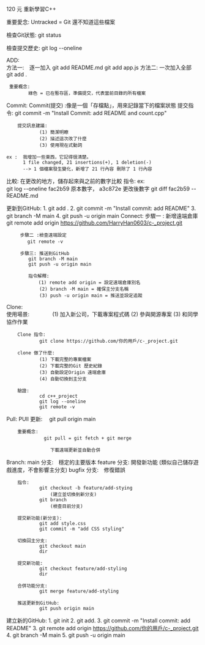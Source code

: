 120 元
重新學習C++

重要愛念: 
        Untracked = Git 還不知道這些檔案

檢查Git狀態:
        git status

檢查提交歷史: 
        git log --oneline

ADD:   
     方法一:　逐一加入 git add README.md git add app.js
     方法二:  一次加入全部 git add . 

     重要概念: 
            綠色 = 已在暫存區，準備提交，代表當前目錄的所有檔案

Commit: 
    Commit(提交) :像是一個「存檔點」，用來記錄當下的檔案狀態
    提交指令: git commit -m "Install Commit: add README and count.cpp"

        提交訊息建議:
                (1) 簡潔明瞭
                (2) 描述這次改了什麼 
                (3) 使用現在式動詞 

    ex :  我增加一些東西，它記得很清楚。
          1 file changed, 21 insertions(+), 1 deletion(-)  
          --> 1 個檔案發生變化，新增了 21 行內容 刪除了 1 行內容

比較: 
        在更改的地方，儲存起來與之前的數字比較
        指令: 
             ex:  
                 git log --oneline      fac2b59 原本數字，  a3c872e 更改後數字
                 git diff fac2b59 --README.md
        
更新到GitHub:
            1. git add . 
            2. git commit -m "Install commit: add README"
            3. git branch -M main 
            4. git push -u origin main
Connect:
         步驟一 : 新增遠端倉庫
            git remote add origin https://github.com/HarryHan0603/c-_project.git
         
         步驟二 :檢查遠端設定
         　 git remote -v

         步驟三: 推送到GitHub
            git branch -M main 
            git push -u origin main

            指令解釋:
            　  (1) remote add origin = 設定遠端倉庫別名
                (2) branch -M main = 確保主分支名稱
                (3) push -u origin main = 推送並設定追蹤

Clone:  
        使用場景:
        　　　　(1) 加入新公司，下載專案程式碼
               (2) 參與開源專案
               (3) 和同學協作作業
        
        Clone 指令:
                git clone https://github.com/你的用戶/c-_project.git
        
        clone 做了什麼:
                (1) 下載完整的專案檔案
                (2) 下載完整的Git 歷史紀錄
                (3) 自動設定Origin 遠端倉庫
                (4) 自動切換到主分支
        
        驗證:
                cd c++_project
                git log --oneline
                git remote -v 

Pull: 
        PUll 更新:
                　git pull origin main

        重要概念:
                　git pull = git fetch + git merge

                    下載遠端更新並自動合併

Branch: 
        main 分支:　穩定的主要版本
        feature 分支: 開發新功能  (類似自己儲存遊戲進度，不會影響主分支)
        bugfix 分支:　修復錯誤

        指令: 
                git checkout -b feature/add-stying
                    (建立並切換到新分支)
                git branch
                    (檢查目前分支)

        提交新功能(新分支):
                git add style.css
                git commit -m "add CSS styling"

        切換回主分支:
                git checkout main 
                dir
        
        提交新功能: 
                git checkout feature/add-styling
                dir

        合併功能分支:
                git merge feature/add-styling

        推送更新到GitHub: 
                git push origin main

建立新的GitHub:
            1. git init 
            2. git add.
            3. git commit -m "Install commit: add README"
            3. git remote add origin https://github.com/你的用戶/c-_project.git
            4. git branch -M main 
            5. git push -u origin main


